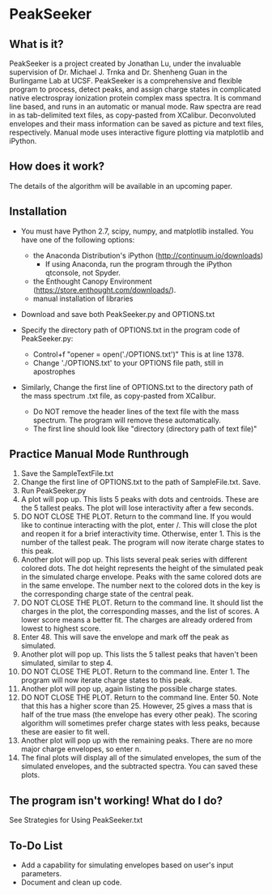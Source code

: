 PeakSeeker
==========

What is it?
-----------
PeakSeeker is a project created by Jonathan Lu, under the invaluable supervision of Dr. Michael J. Trnka and Dr. Shenheng Guan in the Burlingame Lab at UCSF. PeakSeeker is a comprehensive and flexible program to process, detect peaks, and assign charge states in complicated native electrospray ionization protein complex mass spectra. It is command line based, and runs in an automatic or manual mode. Raw spectra are read in as tab-delimited text files, as copy-pasted from XCalibur. Deconvoluted envelopes and their mass information can be saved as picture and text files, respectively. Manual mode uses interactive figure plotting via matplotlib and iPython.

How does it work?
-----------------
The details of the algorithm will be available in an upcoming paper.

Installation
------------
* You must have Python 2.7, scipy, numpy, and matplotlib installed. You have one of the following options:
  * the Anaconda Distribution's iPython (http://continuum.io/downloads) 
    * If using Anaconda, run the program through the iPython qtconsole, not Spyder. 
  * the Enthought Canopy Environment (https://store.enthought.com/downloads/). 
  * manual installation of libraries

* Download and save both PeakSeeker.py and OPTIONS.txt

* Specify the directory path of OPTIONS.txt in the program code of PeakSeeker.py:
  * Control+f "opener = open('./OPTIONS.txt')" This is at line 1378.
  * Change './OPTIONS.txt' to your OPTIONS file path, still in apostrophes
  
* Similarly, Change the first line of OPTIONS.txt to the directory path of the mass spectrum .txt file, as copy-pasted from XCalibur.
    * Do NOT remove the header lines of the text file with the mass spectrum. The program will remove these automatically.
    * The first line should look like "directory	(directory path of text file)"

Practice Manual Mode Runthrough
-------------------
1) Save the SampleTextFile.txt
2) Change the first line of OPTIONS.txt to the path of SampleFile.txt. Save.
3) Run PeakSeeker.py
4) A plot will pop up. This lists 5 peaks with dots and centroids. These are the 5 tallest peaks. The plot will lose interactivity after a few seconds.
5) DO NOT CLOSE THE PLOT.  Return to the command line. If you would like to continue interacting with the plot, enter /. This will close the plot and reopen it for a brief interactivity time. Otherwise, enter 1. This is the number of the tallest peak. The program will now iterate charge states to this peak.
6) Another plot will pop up. This lists several peak series with different colored dots. The dot height represents the height of the simulated peak in the simulated charge envelope. Peaks with the same colored dots are in the same envelope. The number next to the colored dots in the key is the corresponding charge state of the central peak.
7) DO NOT CLOSE THE PLOT. Return to the command line. It should list the charges in the plot, the corresponding masses, and the list of scores. A lower score means a better fit. The charges are already ordered from lowest to highest score.
8) Enter 48. This will save the envelope and mark off the peak as simulated.
9) Another plot will pop up. This lists the 5 tallest peaks that haven't been simulated, similar to step 4.
10) DO NOT CLOSE THE PLOT. Return to the command line. Enter 1. The program will now iterate charge states to this peak.
11) Another plot will pop up, again listing the possible charge states.
12) DO NOT CLOSE THE PLOT. Return to the command line. Enter 50. Note that this has a higher score than 25. However, 25 gives a mass that is half of the true mass (the envelope has every other peak). The scoring algorithm will sometimes prefer charge states with less peaks, because these are easier to fit well.
12) Another plot will pop up with the remaining peaks. There are no more major charge envelopes, so enter n.
13) The final plots will display all of the simulated envelopes, the sum of the simulated envelopes, and the subtracted spectra. You can saved these plots.


The program isn't working! What do I do?
----------------------------------------
See Strategies for Using PeakSeeker.txt

To-Do List
----------
* Add a capability for simulating envelopes based on user's input parameters.
* Document and clean up code.
